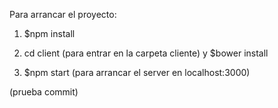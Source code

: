 Para arrancar el proyecto:

1) $npm install

2) cd client (para entrar en la carpeta cliente) y $bower install

3) $npm start (para arrancar el server en localhost:3000)

(prueba commit)